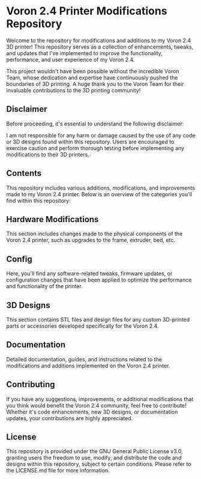 # Voron 2.4 Printer Modifications Repository
Welcome to the repository for modifications and additions to my Voron 2.4 3D printer! This repository serves as a collection of enhancements, tweaks, and updates that I've implemented to improve the functionality, performance, and user experience of my Voron 2.4.

This project wouldn't have been possible without the incredible Voron Team, whose dedication and expertise have continuously pushed the boundaries of 3D printing. A huge thank you to the Voron Team for their invaluable contributions to the 3D printing community!

## Disclaimer
Before proceeding, it's essential to understand the following disclaimer:

I am not responsible for any harm or damage caused by the use of any code or 3D designs found within this repository. Users are encouraged to exercise caution and perform thorough testing before implementing any modifications to their 3D printers.

## Contents
This repository includes various additions, modifications, and improvements made to my Voron 2.4 printer. Below is an overview of the categories you'll find within this repository:

## Hardware Modifications
This section includes changes made to the physical components of the Voron 2.4 printer, such as upgrades to the frame, extruder, bed, etc.

## Config
Here, you'll find any software-related tweaks, firmware updates, or configuration changes that have been applied to optimize the performance and functionality of the printer.

## 3D Designs 
This section contains STL files and design files for any custom 3D-printed parts or accessories developed specifically for the Voron 2.4.

## Documentation
Detailed documentation, guides, and instructions related to the modifications and additions implemented on the Voron 2.4 printer.

## Contributing
If you have any suggestions, improvements, or additional modifications that you think would benefit the Voron 2.4 community, feel free to contribute! Whether it's code enhancements, new 3D designs, or documentation updates, your contributions are highly appreciated.

## License
This repository is provided under the GNU General Public License v3.0, granting users the freedom to use, modify, and distribute the code and designs within this repository, subject to certain conditions. Please refer to the LICENSE.md file for more information.

